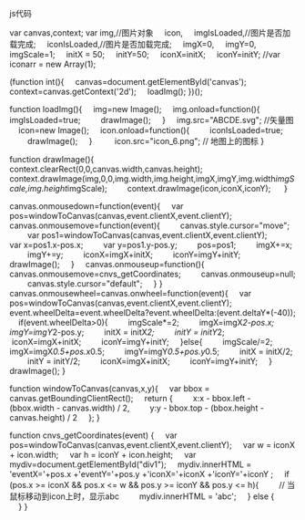 <!DOCTYPE html>
<html>
    <head>
        <meta charset='utf-8'>
        <title>图片加载平移放大缩小示例</title>
        <style>
            html,body{
                margin:0px;
                padding:0px;
            }
            canvas{
                border: 1px solid #000;
            }        
            
        </style>
    </head>
    <body>
        <div id="testid">
        <div id="div1" style="width:100px; height:20px;"></div>
        <canvas id="canvas" width="500" height="500" style="margin-left:20px; margin-top:20px;" onMouseMove="cnvs_getCoordinates(event);"></canvas>
        <script type="text/javascript" src="main.js"></script>
        </div>
    </body>
</html>

js代码

var canvas,context;
var img,//图片对象
    icon,
    imgIsLoaded,//图片是否加载完成;
    iconIsLoaded,//图片是否加载完成;
    imgX=0,
    imgY=0,
    
    imgScale=1;
    initX = 50;
    initY=50;
    iconX=initX;
    iconY=initY;
//var iconarr = new Array(1);

(function int(){
    canvas=document.getElementById('canvas');
    context=canvas.getContext('2d');
    loadImg();
})();

function loadImg(){
    img=new Image();
    img.onload=function(){
        imgIsLoaded=true;
        drawImage();
    }
    img.src="ABCDE.svg"; //矢量图
    icon=new Image();
    icon.onload=function(){
        iconIsLoaded=true;
        drawImage();
    }
    
    icon.src="icon_6.png"; // 地图上的图标
}

function drawImage(){
    context.clearRect(0,0,canvas.width,canvas.height);
    context.drawImage(img,0,0,img.width,img.height,imgX,imgY,img.width*imgScale,img.height*imgScale);    
    context.drawImage(icon,iconX,iconY);
    
}

canvas.onmousedown=function(event){
    var pos=windowToCanvas(canvas,event.clientX,event.clientY);
    canvas.onmousemove=function(event){
        canvas.style.cursor="move";
        var pos1=windowToCanvas(canvas,event.clientX,event.clientY);
        var x=pos1.x-pos.x;
        var y=pos1.y-pos.y;
        pos=pos1;
        imgX+=x;
        imgY+=y;
        iconX=imgX+initX;
        iconY=imgY+initY;
        drawImage();
    }
    canvas.onmouseup=function(){
        canvas.onmousemove=cnvs_getCoordinates;
        canvas.onmouseup=null;
        canvas.style.cursor="default";
    }
}
canvas.onmousewheel=canvas.onwheel=function(event){
    var pos=windowToCanvas(canvas,event.clientX,event.clientY);
    event.wheelDelta=event.wheelDelta?event.wheelDelta:(event.deltaY*(-40));
    if(event.wheelDelta>0){
        imgScale*=2;
        imgX=imgX*2-pos.x;
        imgY=imgY*2-pos.y;
        initX = initX*2;
        initY = initY*2;
        iconX=imgX+initX;
        iconY=imgY+initY;
    }else{
        imgScale/=2;
        imgX=imgX*0.5+pos.x*0.5;
        imgY=imgY*0.5+pos.y*0.5;
        initX = initX/2;
        initY = initY/2;
        iconX=imgX+initX;
        iconY=imgY+initY;
    }
    drawImage();
}

function windowToCanvas(canvas,x,y){
    var bbox = canvas.getBoundingClientRect();
    return {
        x:x - bbox.left - (bbox.width - canvas.width) / 2,
        y:y - bbox.top - (bbox.height - canvas.height) / 2
    };
}

function cnvs_getCoordinates(event)
{
    var pos=windowToCanvas(canvas,event.clientX,event.clientY);
    var w = iconX + icon.width;
    var h = iconY + icon.height;
    var mydiv=document.getElementById("div1");
    mydiv.innerHTML = 'eventX='+pos.x +'eventY='+pos.y +'iconX='+iconX +'iconY='+iconY ;
    if (pos.x >= iconX && pos.x <= w && pos.y >= iconY && pos.y <= h){
        // 当鼠标移动到icon上时，显示abc
        mydiv.innerHTML = 'abc';
    } else {
        
    }
}